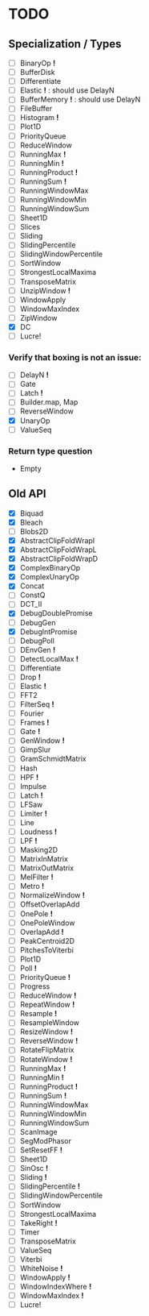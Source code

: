 # TODO

## Specialization / Types

- [ ] BinaryOp          __!__
- [ ] BufferDisk
- [ ] Differentiate
- [ ] Elastic           __!__ : should use DelayN
- [ ] BufferMemory      __!__ : should use DelayN
- [ ] FileBuffer
- [ ] Histogram         __!__
- [ ] Plot1D
- [ ] PriorityQueue
- [ ] ReduceWindow
- [ ] RunningMax        __!__
- [ ] RunningMin        __!__
- [ ] RunningProduct    __!__
- [ ] RunningSum        __!__
- [ ] RunningWindowMax
- [ ] RunningWindowMin
- [ ] RunningWindowSum
- [ ] Sheet1D
- [ ] Slices
- [ ] Sliding
- [ ] SlidingPercentile
- [ ] SlidingWindowPercentile
- [ ] SortWindow
- [ ] StrongestLocalMaxima
- [ ] TransposeMatrix
- [ ] UnzipWindow       __!__
- [ ] WindowApply
- [ ] WindowMaxIndex
- [ ] ZipWindow
- [X] DC
- [ ] Lucre!

### Verify that boxing is not an issue:

- [ ] DelayN            __!__
- [ ] Gate
- [ ] Latch             __!__
- [ ] Builder.map, Map
- [ ] ReverseWindow
- [X] UnaryOp
- [ ] ValueSeq

### Return type question

- Empty

## Old API

- [X] Biquad
- [X] Bleach
- [ ] Blobs2D
- [X] AbstractClipFoldWrapI
- [X] AbstractClipFoldWrapL
- [X] AbstractClipFoldWrapD
- [X] ComplexBinaryOp
- [X] ComplexUnaryOp
- [X] Concat
- [ ] ConstQ
- [ ] DCT_II
- [X] DebugDoublePromise
- [ ] DebugGen
- [X] DebugIntPromise
- [ ] DebugPoll
- [ ] DEnvGen               __!__
- [ ] DetectLocalMax        __!__
- [ ] Differentiate
- [ ] Drop                  __!__
- [ ] Elastic               __!__
- [ ] FFT2
- [ ] FilterSeq             __!__
- [ ] Fourier
- [ ] Frames                __!__
- [ ] Gate                  __!__
- [ ] GenWindow             __!__
- [ ] GimpSlur
- [ ] GramSchmidtMatrix
- [ ] Hash
- [ ] HPF                   __!__
- [ ] Impulse
- [ ] Latch                 __!__
- [ ] LFSaw
- [ ] Limiter               __!__
- [ ] Line
- [ ] Loudness              __!__
- [ ] LPF                   __!__
- [ ] Masking2D
- [ ] MatrixInMatrix
- [ ] MatrixOutMatrix
- [ ] MelFilter             __!__
- [ ] Metro                 __!__
- [ ] NormalizeWindow       __!__
- [ ] OffsetOverlapAdd
- [ ] OnePole               __!__
- [ ] OnePoleWindow
- [ ] OverlapAdd            __!__
- [ ] PeakCentroid2D
- [ ] PitchesToViterbi
- [ ] Plot1D
- [ ] Poll                  __!__
- [ ] PriorityQueue         __!__
- [ ] Progress
- [ ] ReduceWindow          __!__
- [ ] RepeatWindow          __!__
- [ ] Resample              __!__
- [ ] ResampleWindow
- [ ] ResizeWindow          __!__
- [ ] ReverseWindow         __!__
- [ ] RotateFlipMatrix
- [ ] RotateWindow          __!__
- [ ] RunningMax            __!__
- [ ] RunningMin            __!__
- [ ] RunningProduct        __!__
- [ ] RunningSum            __!__
- [ ] RunningWindowMax
- [ ] RunningWindowMin
- [ ] RunningWindowSum
- [ ] ScanImage
- [ ] SegModPhasor
- [ ] SetResetFF            __!__
- [ ] Sheet1D
- [ ] SinOsc                __!__
- [ ] Sliding               __!__
- [ ] SlidingPercentile     __!__
- [ ] SlidingWindowPercentile
- [ ] SortWindow
- [ ] StrongestLocalMaxima
- [ ] TakeRight             __!__
- [ ] Timer
- [ ] TransposeMatrix
- [ ] ValueSeq
- [ ] Viterbi
- [ ] WhiteNoise            __!__
- [ ] WindowApply           __!__
- [ ] WindowIndexWhere      __!__
- [ ] WindowMaxIndex        __!__
- [ ] Lucre!
